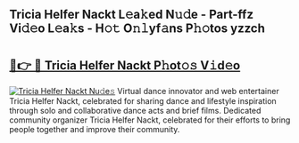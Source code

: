 ## Tricia Helfer Nackt L𝚎a𝚔ed N𝚞𝚍e - Part-ffz Vi𝚍𝚎o L𝚎a𝚔s - H𝚘𝚝 O𝚗𝚕yf𝚊ns P𝚑𝚘tos yzzch

# <h2><a href="http://kfe4ce.oniu.top/?m=Tricia+Helfer+Nackt">🔗👉 🔴 Tricia Helfer Nackt P𝚑ot𝚘𝚜 V𝚒d𝚎o</a></h2>

[![Tricia Helfer Nackt Nu𝚍e𝚜](https://i.imgur.com/0qMVB7G.gif)](http://kfe4ce.oniu.top/?m=Tricia+Helfer+Nackt)
Virtual dance innovator and web entertainer Tricia Helfer Nackt, celebrated for sharing dance and lifestyle inspiration through solo and collaborative dance acts and brief films. Dedicated community organizer Tricia Helfer Nackt, celebrated for their efforts to bring people together and improve their community.  
